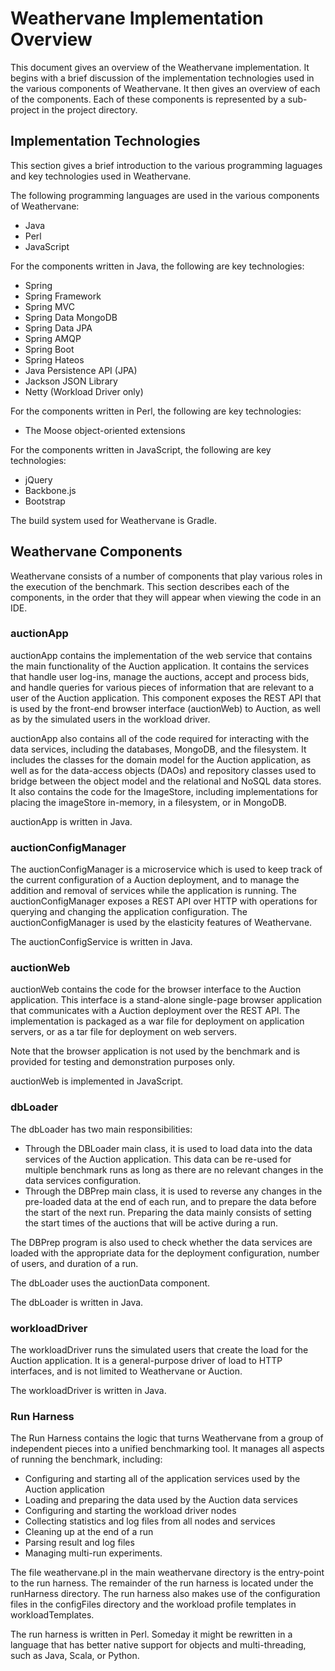 # Weathervane Implementation Overview

This document gives an overview of the Weathervane implementation. It begins with a
brief discussion of the implementation technologies used in the various
components of Weathervane. It then gives an overview of each of the components. Each
of these components is represented by a sub-project in the project directory.

## Implementation Technologies

This section gives a brief introduction to the various programming laguages and
key technologies used in Weathervane.  

The following programming languages are used in the various components of
Weathervane:
* Java
* Perl
* JavaScript

For the components written in Java, the following are key technologies:
* Spring
 * Spring Framework
 * Spring MVC
 * Spring Data MongoDB
 * Spring Data JPA
 * Spring AMQP
 * Spring Boot
 * Spring Hateos
* Java Persistence API (JPA)
* Jackson JSON Library
* Netty (Workload Driver only)

For the components written in Perl, the following are key technologies:
* The Moose object-oriented extensions

For the components written in JavaScript, the following are key technologies:
* jQuery
* Backbone.js
* Bootstrap

The build system used for Weathervane is Gradle.

## Weathervane Components

Weathervane consists of a number of components that play various roles in the execution of the benchmark. This section describes each of the components, in the order that they will appear when viewing the code in an IDE.  

### auctionApp

auctionApp contains the implementation of the web service that contains
the main functionality of the Auction application.  It contains the services that
handle user log-ins, manage the auctions, accept and process bids, and handle
queries for various pieces of information that are relevant to a user of the
Auction application.  This component exposes the REST API that is used by
the front-end browser interface (auctionWeb) to Auction, as well as by the simulated
users in the workload driver.

auctionApp also contains all of the code required for interacting with the data
services, including the databases, MongoDB, and the filesystem.  It includes the
classes for the domain model for the Auction application, as well as for the
data-access objects (DAOs) and repository classes used to bridge between the
object model and the relational and NoSQL data stores.  It also contains the
code for the ImageStore, including implementations for placing the imageStore
in-memory, in a filesystem, or in MongoDB.

auctionApp is written in Java.

### auctionConfigManager

The auctionConfigManager is a microservice which is used to keep
track of the current configuration of a Auction deployment, and to manage
the addition and removal of services while the application is running.  The
auctionConfigManager exposes a REST API over HTTP with operations for
querying and changing the application configuration. The auctionConfigManager is
used by the elasticity features of Weathervane.

The auctionConfigService is written in Java.

### auctionWeb

auctionWeb contains the code for the browser interface to the Auction
application.  This interface is a stand-alone single-page browser application
that communicates with a Auction deployment over the REST API.  The
implementation is packaged as a war file for deployment on application servers,
or as a tar file for deployment on web servers.

Note that the browser application is not used by the benchmark and is provided
for testing and demonstration purposes only.

auctionWeb is implemented in JavaScript.

### dbLoader

The dbLoader has two main responsibilities:
* Through the DBLoader main class, it is used to load data into the data
services of the Auction application. This data can be re-used for multiple
benchmark runs as long as there are no relevant changes in the data services
configuration.  
* Through the DBPrep main class, it is used to reverse any changes in the
pre-loaded data at the end of each run, and to prepare the data before the start
of the next run.  Preparing the data mainly consists of setting the start times
of the auctions that will be active during a run.

The DBPrep program is also used to check whether the data services are loaded
with the appropriate data for the deployment configuration, number of users, and
duration of a run.

The dbLoader uses the auctionData component.

The dbLoader is written in Java.

### workloadDriver

The workloadDriver runs the simulated users that create the load for the
Auction application.  It is a general-purpose driver of load to HTTP
interfaces, and is not limited to Weathervane or Auction.

The workloadDriver is written in Java.

### Run Harness

The Run Harness contains the logic that turns Weathervane from a group of independent
pieces into a unified benchmarking tool.  It manages all aspects of running the
benchmark, including:

* Configuring and starting all of the application services used by the Auction application
* Loading and preparing the data used by the Auction data services
* Configuring and starting the workload driver nodes
* Collecting statistics and log files from all nodes and services
* Cleaning up at the end of a run
* Parsing result and log files
* Managing multi-run experiments.

The file weathervane.pl in the main weathervane directory is the entry-point to the run
harness.  The remainder of the run harness is located under the runHarness
directory.  The run harness also makes use of the configuration files in the
configFiles directory and the workload profile templates in workloadTemplates.

The run harness is written in Perl.  Someday it might be rewritten in a language
that has better native support for objects and multi-threading, such as Java, Scala,
or Python.
